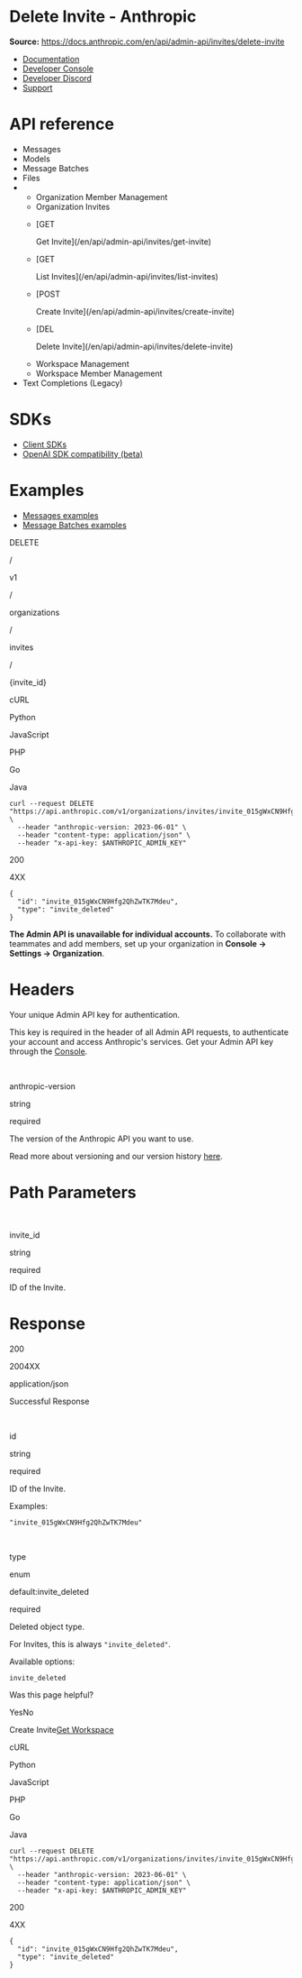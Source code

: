 # Delete Invite - Anthropic

**Source:** https://docs.anthropic.com/en/api/admin-api/invites/delete-invite

- [Documentation](/en/home)
- [Developer Console](https://console.anthropic.com/)
- [Developer Discord](https://www.anthropic.com/discord)
- [Support](https://support.anthropic.com/)

# API reference

* Messages
* Models
* Message Batches
* Files
* + Organization Member Management
  + Organization Invites
  - [GET

      Get Invite](/en/api/admin-api/invites/get-invite)
  - [GET

      List Invites](/en/api/admin-api/invites/list-invites)
  - [POST

      Create Invite](/en/api/admin-api/invites/create-invite)
  - [DEL

      Delete Invite](/en/api/admin-api/invites/delete-invite)
  + Workspace Management
  + Workspace Member Management
* Text Completions (Legacy)

# SDKs

* [Client SDKs](/en/api/client-sdks)
* [OpenAI SDK compatibility (beta)](/en/api/openai-sdk)

# Examples

* [Messages examples](/en/api/messages-examples)
* [Message Batches examples](/en/api/messages-batch-examples)

DELETE

/

v1

/

organizations

/

invites

/

{invite\_id}

cURL

Python

JavaScript

PHP

Go

Java

```
curl --request DELETE "https://api.anthropic.com/v1/organizations/invites/invite_015gWxCN9Hfg2QhZwTK7Mdeu" \
  --header "anthropic-version: 2023-06-01" \
  --header "content-type: application/json" \
  --header "x-api-key: $ANTHROPIC_ADMIN_KEY"
```

200

4XX

```
{
  "id": "invite_015gWxCN9Hfg2QhZwTK7Mdeu",
  "type": "invite_deleted"
}
```

**The Admin API is unavailable for individual accounts.** To collaborate with teammates and add members, set up your organization in **Console → Settings → Organization**.

# Headers

Your unique Admin API key for authentication.

This key is required in the header of all Admin API requests, to authenticate your account and access Anthropic's services. Get your Admin API key through the [Console](https://console.anthropic.com/settings/admin-keys).

[​](#parameter-anthropic-version)

anthropic-version

string

required

The version of the Anthropic API you want to use.

Read more about versioning and our version history [here](https://docs.anthropic.com/en/api/versioning).

# Path Parameters

[​](#parameter-invite-id)

invite\_id

string

required

ID of the Invite.

# Response

200

2004XX

application/json

Successful Response

[​](#response-id)

id

string

required

ID of the Invite.

Examples:

`"invite_015gWxCN9Hfg2QhZwTK7Mdeu"`

[​](#response-type)

type

enum<string>

default:invite\_deleted

required

Deleted object type.

For Invites, this is always `"invite_deleted"`.

Available options:

`invite_deleted`

Was this page helpful?

YesNo

Create Invite[Get Workspace](/en/api/admin-api/workspaces/get-workspace)

cURL

Python

JavaScript

PHP

Go

Java

```
curl --request DELETE "https://api.anthropic.com/v1/organizations/invites/invite_015gWxCN9Hfg2QhZwTK7Mdeu" \
  --header "anthropic-version: 2023-06-01" \
  --header "content-type: application/json" \
  --header "x-api-key: $ANTHROPIC_ADMIN_KEY"
```

200

4XX

```
{
  "id": "invite_015gWxCN9Hfg2QhZwTK7Mdeu",
  "type": "invite_deleted"
}
```
